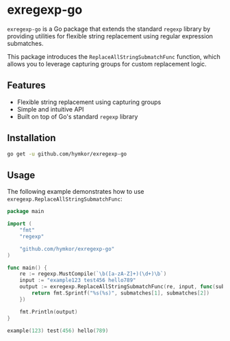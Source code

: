 exregexp-go
===========

`exregexp-go` is a Go package that extends the standard `regexp` library by providing utilities for flexible string replacement using regular expression submatches.

This package introduces the `ReplaceAllStringSubmatchFunc` function, which allows you to leverage capturing groups for custom replacement logic.

Features
--------

- Flexible string replacement using capturing groups
- Simple and intuitive API
- Built on top of Go's standard `regexp` library

Installation
------------

```sh
go get -u github.com/hymkor/exregexp-go
```

Usage
-----

The following example demonstrates how to use `exregexp.ReplaceAllStringSubmatchFunc`:

```example.go
package main

import (
    "fmt"
    "regexp"

    "github.com/hymkor/exregexp-go"
)

func main() {
    re := regexp.MustCompile(`\b([a-zA-Z]+)(\d+)\b`)
    input := "example123 test456 hello789"
    output := exregexp.ReplaceAllStringSubmatchFunc(re, input, func(submatches []string) string {
        return fmt.Sprintf("%s(%s)", submatches[1], submatches[2])
    })

    fmt.Println(output)
}
```

```go run example.go|
example(123) test(456) hello(789)
```
